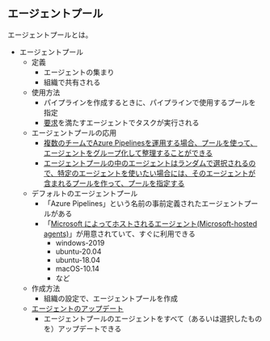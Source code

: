 
## エージェントプール

エージェントプールとは。

- エージェントプール
  - 定義
    - エージェントの集まり
    - 組織で共有される
  - 使用方法
    - パイプラインを作成するときに、パイプラインで使用するプールを指定
    - [要求](https://docs.microsoft.com/ja-jp/azure/devops/pipelines/process/demands)を満たすエージェントでタスクが実行される
  - エージェントプールの応用
    - [複数のチームでAzure Pipelinesを運用する場合、プールを使って、エージェントをグループ化して整理することができる](https://qiita.com/uhooi/items/66a669290226138639b0)
    - [エージェントプールの中のエージェントはランダムで選択されるので、特定のエージェントを使いたい場合には、そのエージェントが含まれるプールを作って、プールを指定する](https://qiita.com/uhooi/items/66a669290226138639b0)
  - デフォルトのエージェントプール
    - 「Azure Pipelines」という名前の事前定義されたエージェントプールがある
    - 「[Microsoft によってホストされるエージェント(Microsoft-hosted agents)](https://docs.microsoft.com/ja-jp/azure/devops/pipelines/agents/hosted?view=azure-devops&tabs=yaml)」が用意されていて、すぐに利用できる
      - windows-2019
      - ubuntu-20.04
      - ubuntu-18.04
      - macOS-10.14
      - など
  - 作成方法
    - 組織の設定で、エージェントプールを作成
  - [エージェントのアップデート](https://docs.microsoft.com/ja-jp/azure/devops/pipelines/agents/agents?view=azure-devops&tabs=browser#agent-version-and-upgrades)
    - エージェントプールのエージェントをすべて（あるいは選択したものを）アップデートできる
